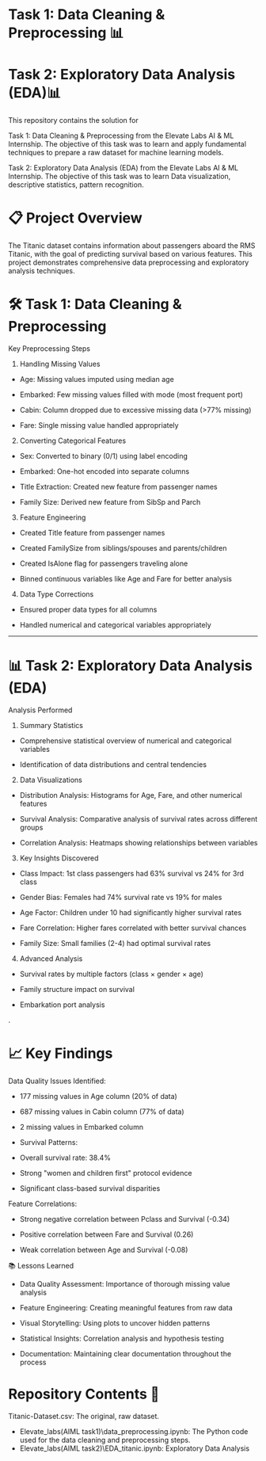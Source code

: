 
# Task 1: Data Cleaning & Preprocessing 📊
# Task 2: Exploratory Data Analysis (EDA)📊
This repository contains the solution for 

Task 1: Data Cleaning & Preprocessing from the Elevate Labs AI & ML Internship. The objective of this task was to learn and apply fundamental techniques to prepare a raw dataset for machine learning models.

Task 2: Exploratory Data Analysis (EDA) from the Elevate Labs AI & ML Internship. The objective of this task was to learn Data visualization, descriptive statistics, pattern recognition.


# 📋 Project Overview
The Titanic dataset contains information about passengers aboard the RMS Titanic, with the goal of predicting survival based on various features. This project demonstrates comprehensive data preprocessing and exploratory analysis techniques.


# 🛠️ Task 1: Data Cleaning & Preprocessing
Key Preprocessing Steps
1. Handling Missing Values
- Age: Missing values imputed using median age

- Embarked: Few missing values filled with mode (most frequent port)

- Cabin: Column dropped due to excessive missing data (>77% missing)

- Fare: Single missing value handled appropriately

2. Converting Categorical Features
- Sex: Converted to binary (0/1) using label encoding

- Embarked: One-hot encoded into separate columns

- Title Extraction: Created new feature from passenger names

- Family Size: Derived new feature from SibSp and Parch

3. Feature Engineering
- Created Title feature from passenger names

- Created FamilySize from siblings/spouses and parents/children

- Created IsAlone flag for passengers traveling alone

- Binned continuous variables like Age and Fare for better analysis

4. Data Type Corrections
- Ensured proper data types for all columns

- Handled numerical and categorical variables appropriately

---

# 📊 Task 2: Exploratory Data Analysis (EDA)
Analysis Performed
1. Summary Statistics
- Comprehensive statistical overview of numerical and categorical variables

- Identification of data distributions and central tendencies

2. Data Visualizations
- Distribution Analysis: Histograms for Age, Fare, and other numerical features

- Survival Analysis: Comparative analysis of survival rates across different groups

- Correlation Analysis: Heatmaps showing relationships between variables

3. Key Insights Discovered
- Class Impact: 1st class passengers had 63% survival vs 24% for 3rd class

- Gender Bias: Females had 74% survival rate vs 19% for males

- Age Factor: Children under 10 had significantly higher survival rates

- Fare Correlation: Higher fares correlated with better survival chances

- Family Size: Small families (2-4) had optimal survival rates

4. Advanced Analysis
- Survival rates by multiple factors (class × gender × age)

- Family structure impact on survival

- Embarkation port analysis

.
# 📈 Key Findings
Data Quality Issues Identified:
- 177 missing values in Age column (20% of data)

- 687 missing values in Cabin column (77% of data)

- 2 missing values in Embarked column

- Survival Patterns:
- Overall survival rate: 38.4%

- Strong "women and children first" protocol evidence

- Significant class-based survival disparities

Feature Correlations:
+ Strong negative correlation between Pclass and Survival (-0.34)

+ Positive correlation between Fare and Survival (0.26)

+ Weak correlation between Age and Survival (-0.08)


📚 Lessons Learned
* Data Quality Assessment: Importance of thorough missing value analysis

* Feature Engineering: Creating meaningful features from raw data

* Visual Storytelling: Using plots to uncover hidden patterns

* Statistical Insights: Correlation analysis and hypothesis testing

* Documentation: Maintaining clear documentation throughout the process

# Repository Contents 📂
Titanic-Dataset.csv: The original, raw dataset.

- Elevate_labs(AIML task1)\data_preprocessing.ipynb: The Python code used for the data cleaning and preprocessing steps.
- Elevate_labs(AIML task2)\EDA_titanic.ipynb:  Exploratory Data Analysis

